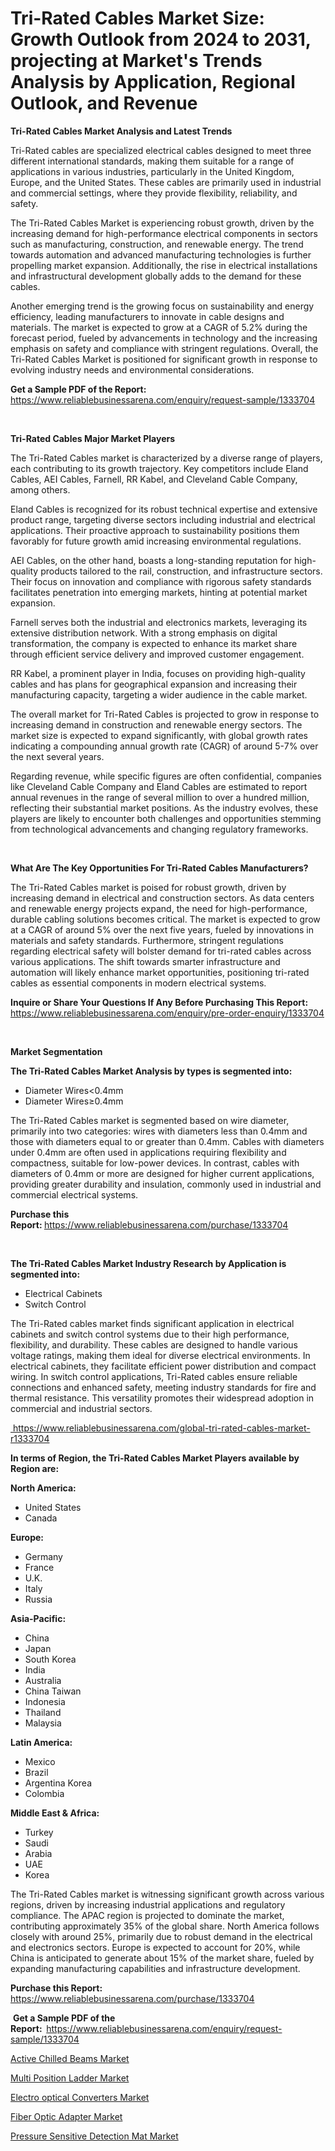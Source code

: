 <p><h1>Tri-Rated Cables Market Size: Growth Outlook from 2024 to 2031, projecting at Market's Trends Analysis by Application, Regional Outlook, and Revenue</h1></p><p><strong>Tri-Rated Cables Market Analysis and Latest Trends</strong></p>
<p><p>Tri-Rated cables are specialized electrical cables designed to meet three different international standards, making them suitable for a range of applications in various industries, particularly in the United Kingdom, Europe, and the United States. These cables are primarily used in industrial and commercial settings, where they provide flexibility, reliability, and safety. </p><p>The Tri-Rated Cables Market is experiencing robust growth, driven by the increasing demand for high-performance electrical components in sectors such as manufacturing, construction, and renewable energy. The trend towards automation and advanced manufacturing technologies is further propelling market expansion. Additionally, the rise in electrical installations and infrastructural development globally adds to the demand for these cables.</p><p>Another emerging trend is the growing focus on sustainability and energy efficiency, leading manufacturers to innovate in cable designs and materials. The market is expected to grow at a CAGR of 5.2% during the forecast period, fueled by advancements in technology and the increasing emphasis on safety and compliance with stringent regulations. Overall, the Tri-Rated Cables Market is positioned for significant growth in response to evolving industry needs and environmental considerations.</p></p>
<p><strong>Get a Sample PDF of the Report:&nbsp;</strong> <a href="https://www.reliablebusinessarena.com/enquiry/request-sample/1333704?utm_campaign=1282&utm_medium=2&utm_source=Github&utm_content=ia&utm_term=01102024&utm_id=tri-rated-cables">https://www.reliablebusinessarena.com/enquiry/request-sample/1333704</a></p>
<p>&nbsp;</p>
<p><strong>Tri-Rated Cables Major Market Players</strong></p>
<p><p>The Tri-Rated Cables market is characterized by a diverse range of players, each contributing to its growth trajectory. Key competitors include Eland Cables, AEI Cables, Farnell, RR Kabel, and Cleveland Cable Company, among others. </p><p>Eland Cables is recognized for its robust technical expertise and extensive product range, targeting diverse sectors including industrial and electrical applications. Their proactive approach to sustainability positions them favorably for future growth amid increasing environmental regulations.</p><p>AEI Cables, on the other hand, boasts a long-standing reputation for high-quality products tailored to the rail, construction, and infrastructure sectors. Their focus on innovation and compliance with rigorous safety standards facilitates penetration into emerging markets, hinting at potential market expansion.</p><p>Farnell serves both the industrial and electronics markets, leveraging its extensive distribution network. With a strong emphasis on digital transformation, the company is expected to enhance its market share through efficient service delivery and improved customer engagement.</p><p>RR Kabel, a prominent player in India, focuses on providing high-quality cables and has plans for geographical expansion and increasing their manufacturing capacity, targeting a wider audience in the cable market.</p><p>The overall market for Tri-Rated Cables is projected to grow in response to increasing demand in construction and renewable energy sectors. The market size is expected to expand significantly, with global growth rates indicating a compounding annual growth rate (CAGR) of around 5-7% over the next several years.</p><p>Regarding revenue, while specific figures are often confidential, companies like Cleveland Cable Company and Eland Cables are estimated to report annual revenues in the range of several million to over a hundred million, reflecting their substantial market positions. As the industry evolves, these players are likely to encounter both challenges and opportunities stemming from technological advancements and changing regulatory frameworks.</p></p>
<p>&nbsp;</p>
<p><strong>What Are The Key Opportunities For Tri-Rated Cables Manufacturers?</strong></p>
<p><p>The Tri-Rated Cables market is poised for robust growth, driven by increasing demand in electrical and construction sectors. As data centers and renewable energy projects expand, the need for high-performance, durable cabling solutions becomes critical. The market is expected to grow at a CAGR of around 5% over the next five years, fueled by innovations in materials and safety standards. Furthermore, stringent regulations regarding electrical safety will bolster demand for tri-rated cables across various applications. The shift towards smarter infrastructure and automation will likely enhance market opportunities, positioning tri-rated cables as essential components in modern electrical systems.</p></p>
<p><strong>Inquire or Share Your Questions If Any Before Purchasing This Report:</strong> <a href="https://www.reliablebusinessarena.com/enquiry/pre-order-enquiry/1333704?utm_campaign=1282&utm_medium=2&utm_source=Github&utm_content=ia&utm_term=01102024&utm_id=tri-rated-cables">https://www.reliablebusinessarena.com/enquiry/pre-order-enquiry/1333704</a></p>
<p>&nbsp;</p>
<p><strong>Market Segmentation</strong></p>
<p><strong>The Tri-Rated Cables Market Analysis by types is segmented into:</strong></p>
<p><ul><li>Diameter Wires<0.4mm</li><li>Diameter Wires≥0.4mm</li></ul></p>
<p><p>The Tri-Rated Cables market is segmented based on wire diameter, primarily into two categories: wires with diameters less than 0.4mm and those with diameters equal to or greater than 0.4mm. Cables with diameters under 0.4mm are often used in applications requiring flexibility and compactness, suitable for low-power devices. In contrast, cables with diameters of 0.4mm or more are designed for higher current applications, providing greater durability and insulation, commonly used in industrial and commercial electrical systems.</p></p>
<p><strong>Purchase this Report:&nbsp;</strong><a href="https://www.reliablebusinessarena.com/purchase/1333704?utm_campaign=1282&utm_medium=2&utm_source=Github&utm_content=ia&utm_term=01102024&utm_id=tri-rated-cables">https://www.reliablebusinessarena.com/purchase/1333704</a></p>
<p>&nbsp;</p>
<p><strong>The Tri-Rated Cables Market Industry Research by Application is segmented into:</strong></p>
<p><ul><li>Electrical Cabinets</li><li>Switch Control</li></ul></p>
<p><p>The Tri-Rated cables market finds significant application in electrical cabinets and switch control systems due to their high performance, flexibility, and durability. These cables are designed to handle various voltage ratings, making them ideal for diverse electrical environments. In electrical cabinets, they facilitate efficient power distribution and compact wiring. In switch control applications, Tri-Rated cables ensure reliable connections and enhanced safety, meeting industry standards for fire and thermal resistance. This versatility promotes their widespread adoption in commercial and industrial sectors.</p></p>
<p><a href="https://www.reliablebusinessarena.com/global-tri-rated-cables-market-r1333704?utm_campaign=1282&utm_medium=2&utm_source=Github&utm_content=ia&utm_term=01102024&utm_id=tri-rated-cables">&nbsp;https://www.reliablebusinessarena.com/global-tri-rated-cables-market-r1333704</a></p>
<p><strong>In terms of Region, the Tri-Rated Cables Market Players available by Region are:</strong></p>
<p>
    <p> <strong> North America: </strong>
        <ul>
            <li>United States</li>
            <li>Canada</li>
        </ul>
        </p> 
    <p> <strong> Europe: </strong>
        <ul>
            <li>Germany</li>
            <li>France</li>
            <li>U.K.</li>
            <li>Italy</li>
            <li>Russia</li>
        </ul>
        </p> 
    <p> <strong> Asia-Pacific: </strong>
        <ul>
            <li>China</li>
            <li>Japan</li>
            <li>South Korea</li>
            <li>India</li>
            <li>Australia</li>
            <li>China Taiwan</li>
            <li>Indonesia</li>
            <li>Thailand</li>
            <li>Malaysia</li>
        </ul>
        </p> 
    <p> <strong> Latin America: </strong>
        <ul>
            <li>Mexico</li>
            <li>Brazil</li>
            <li>Argentina Korea</li>
            <li>Colombia</li>
        </ul>
        </p> 
    <p> <strong> Middle East & Africa: </strong>
        <ul>
            <li>Turkey</li>
            <li>Saudi</li>
            <li>Arabia</li>
            <li>UAE</li>
            <li>Korea</li>
        </ul>
    </p>
    </p>
<p><p>The Tri-Rated Cables market is witnessing significant growth across various regions, driven by increasing industrial applications and regulatory compliance. The APAC region is projected to dominate the market, contributing approximately 35% of the global share. North America follows closely with around 25%, primarily due to robust demand in the electrical and electronics sectors. Europe is expected to account for 20%, while China is anticipated to generate about 15% of the market share, fueled by expanding manufacturing capabilities and infrastructure development.</p></p>
<p><strong>Purchase this Report: </strong><a href="https://www.reliablebusinessarena.com/purchase/1333704?utm_campaign=1282&utm_medium=2&utm_source=Github&utm_content=ia&utm_term=01102024&utm_id=tri-rated-cables">https://www.reliablebusinessarena.com/purchase/1333704</a></p>
<p>&nbsp;<strong>Get a Sample PDF of the Report:&nbsp;&nbsp;</strong><a href="https://www.reliablebusinessarena.com/enquiry/request-sample/1333704?utm_campaign=1282&utm_medium=2&utm_source=Github&utm_content=ia&utm_term=01102024&utm_id=tri-rated-cables">https://www.reliablebusinessarena.com/enquiry/request-sample/1333704</a></p>
<p><strong></strong></p>
<p><p><a href="https://www.linkedin.com/pulse/how-regional-global-trends-shaping-active-chilled-beams-jwnke?utm_campaign=1282&utm_medium=2&utm_source=Github&utm_content=ia&utm_term=01102024&utm_id=tri-rated-cables">Active Chilled Beams Market</a></p><p><a href="https://www.linkedin.com/pulse/multi-position-ladder-market-outlook-share-analysis-growth-bqyde?utm_campaign=1282&utm_medium=2&utm_source=Github&utm_content=ia&utm_term=01102024&utm_id=tri-rated-cables">Multi Position Ladder Market</a></p><p><a href="https://issuu.com/reportprime-2/docs/electro-optical-converters-market-s_9e962f04443b9c?utm_campaign=1282&utm_medium=2&utm_source=Github&utm_content=ia&utm_term=01102024&utm_id=tri-rated-cables">Electro optical Converters Market</a></p><p><a href="https://www.linkedin.com/pulse/fiber-optic-adapter-market-outlook-forecast-from-2024-2031-8k44e?utm_campaign=1282&utm_medium=2&utm_source=Github&utm_content=ia&utm_term=01102024&utm_id=tri-rated-cables">Fiber Optic Adapter Market</a></p><p><a href="https://issuu.com/reportprime-2/docs/pressure-sensitive-detection-mat-ma_998f294d7e1748?utm_campaign=1282&utm_medium=2&utm_source=Github&utm_content=ia&utm_term=01102024&utm_id=tri-rated-cables">Pressure Sensitive Detection Mat Market</a></p></p>